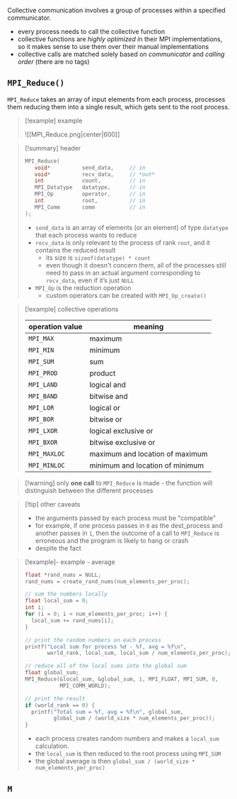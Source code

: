 Collective communication involves a group of processes within a specified communicator.
- every process needs to call the collective function
- collective functions are *highly optimized i*n their MPI implementations, so it makes sense to use them over their manual implementations
- collective calls are matched solely based on *communicator* and *calling order* (there are no tags)

## `MPI_Reduce()`

`MPI_Reduce` takes an array of input elements from each process, processes them reducing them into a single result, which gets sent to the root process.

>[!example] example
>
>![[MPI_Reduce.png|center|600]]

>[!summary] header
>```C
>MPI_Reduce(
>    void*          send_data,     // in
>    void*          recv_data,     // *out*
>    int            count,         // in
>    MPI_Datatype   datatype,      // in
>    MPI_Op         operator,      // in
>    int            root,          // in
>    MPI_Comm       comm           // in
>);
>```
>
>- `send_data` is an array of elements (or an element) of type `datatype` that each process wants to reduce
>- `recv_data` is only relevant to the process of rank `root`, and it contains the reduced result
>	- its size is `sizeof(datatype) * count`
>	- even though it doesn't concern them, all of the processes still need to pass in an actual argument corresponding to `recv_data`, even if it’s just `NULL`
> - `MPI_Op` is the reduction operation 
>	- custom operators can be created with `MPI_Op_create()`

> [!example] collective operations
> 
> | operation value | meaning                         |
> | --------------- | ------------------------------- |
> | `MPI_MAX`       | maximum                         |
> | `MPI_MIN`       | minimum                         |
> | `MPI_SUM`       | sum                             |
> | `MPI_PROD`      | product                         |
> | `MPI_LAND`      | logical and                     |
> | `MPI_BAND`      | bitwise and                     |
> | `MPI_LOR`       | logical or                      |
> | `MPI_BOR`       | bitwise or                      |
> | `MPI_LXOR`      | logical exclusive or            |
> | `MPI_BXOR`      | bitwise exclusive or            |
> | `MPI_MAXLOC`    | maximum and location of maximum |
> | `MPI_MINLOC`    | minimum and location of minimum |
> 

>[!warning] only **one call** to `MPI_Reduce` is made - the function will distinguish between the different processes 

>[!tip] other caveats
>- the arguments passed by each process must be "compatible"
>- for example, if one process passes in `0` as the dest_process and another passes in `1`, then the outcome of a call to `MPI_Reduce` is erroneous and the program is likely to hang or crash
>- despite the fact 

> [!example]- example -  average
> 
> ```C
> float *rand_nums = NULL;
> rand_nums = create_rand_nums(num_elements_per_proc);
> 
> // sum the numbers locally
> float local_sum = 0;
> int i;
> for (i = 0; i < num_elements_per_proc; i++) {
>   local_sum += rand_nums[i];
> }
> 
> // print the random numbers on each process
> printf("Local sum for process %d - %f, avg = %f\n",
>        world_rank, local_sum, local_sum / num_elements_per_proc);
> 
> // reduce all of the local sums into the global sum
> float global_sum;
> MPI_Reduce(&local_sum, &global_sum, 1, MPI_FLOAT, MPI_SUM, 0,
>            MPI_COMM_WORLD);
> 
> // print the result
> if (world_rank == 0) {
>   printf("Total sum = %f, avg = %f\n", global_sum,
>          global_sum / (world_size * num_elements_per_proc));
> }
> ```
> 
> - each process creates random numbers and makes a `local_sum` calculation. 
> - the `local_sum` is then reduced to the root process using `MPI_SUM`
> - the global average is then `global_sum / (world_size * num_elements_per_proc)`

## `M`